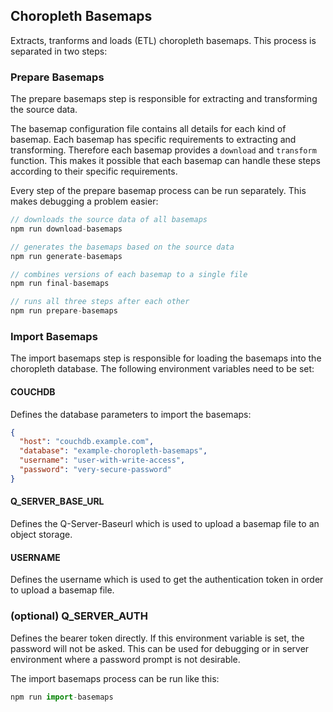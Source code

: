 ## Choropleth Basemaps

Extracts, tranforms and loads (ETL) choropleth basemaps. This process is separated in two steps:

### Prepare Basemaps

The prepare basemaps step is responsible for extracting and transforming the source data.

The basemap configuration file contains all details for each kind of basemap. Each basemap has specific requirements to extracting and transforming. Therefore each basemap provides a `download` and `transform` function. This makes it possible that each basemap can handle these steps according to their specific requirements.

Every step of the prepare basemap process can be run separately. This makes debugging a problem easier:

```js
// downloads the source data of all basemaps
npm run download-basemaps

// generates the basemaps based on the source data
npm run generate-basemaps

// combines versions of each basemap to a single file
npm run final-basemaps

// runs all three steps after each other
npm run prepare-basemaps
```

### Import Basemaps

The import basemaps step is responsible for loading the basemaps into the choropleth database. The following environment variables need to be set:

#### COUCHDB

Defines the database parameters to import the basemaps:

```json
{
  "host": "couchdb.example.com",
  "database": "example-choropleth-basemaps",
  "username": "user-with-write-access",
  "password": "very-secure-password"
}
```

#### Q_SERVER_BASE_URL

Defines the Q-Server-Baseurl which is used to upload a basemap file to an object storage.

#### USERNAME

Defines the username which is used to get the authentication token in order to upload a basemap file.

### (optional) Q_SERVER_AUTH

Defines the bearer token directly. If this environment variable is set, the password will not be asked. This can be used for debugging or in server environment where a password prompt is not desirable.

The import basemaps process can be run like this:

```js
npm run import-basemaps

```
